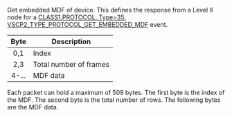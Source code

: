 Get embedded MDF of device. This defines the response from a Level II node for a [CLASS1.PROTOCOL, Type=35, VSCP2_TYPE_PROTOCOL_GET_EMBEDDED_MDF](./class1.protocol.md#type35) event.

 | Byte   | Description  |
 | :----: | -----------  |
 | 0,1    | Index        |
 | 2,3    | Total number of frames |
 | 4-...  | MDF data     |

 Each packet can hold a maximum of 508 bytes. The first byte is the index of the MDF. The second byte is the total number of rows. The following bytes are the MDF data.

